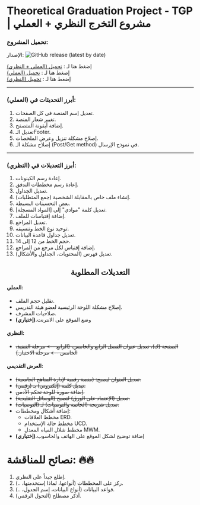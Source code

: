 
  # Theoretical Graduation Project - TGP  |  مشروع التخرج النظري + العملي

  ### تحميل المشروع:
  الإصدار:  ![GitHub release (latest by date)](https://img.shields.io/github/v/release/Wesam-1110111/TGP?logo=github)


  
  إضغط هنا لـ : [تحميل (العملي + النظري)](https://github.com/Wesam-1110111/TGP/archive/refs/heads/main.zip)  
  إضغط هنا لـ : [تحميل (العملي)](https://github.com/Wesam-1110111/TGP/raw/refs/heads/main/Ahlia_University.7z?download=)  
  إضغط هنا لـ : [تحميل (النظري)](https://github.com/Wesam-1110111/TGP/raw/refs/heads/main/the%20final%20file.docx)

<hr>
  
  ### أبرز التحديثات في (العملي):
  1. تعديل إسم المنصة في كل الصفحات.
  2. تغيير شعار المنصة.
  3. إضافة أيقونة المتصفح.
  4. تعديل الـFooter.
  5. إصلاح مشكلة تنزيل وعرض الملخصات.
  6. إصلاح مشكلة الـ (Post/Get method) في نموذج الإرسال.

<hr>

### أبرز التعديلات في (النظري):
1. إعادة رسم الكينونات.
2. إعادة رسم مخططات التدفق.
3. تعديل الجداول.
4. إنشاء ملف خاص بالمقابلة الشخصية (جمع المتطلبات).
5. بعض التحسينات البسيطة.
6. تعديل كلمة "موادي" إلى [المواد المسجلة].
7. إضافة إقتباسات للملف.
8. تعديل المراجع.
9. توحيد نوع الخط وتنسيقه.
10. تعديل جداول قاعدة البيانات.
11. حجم الخط من 12 إلى 14.
12. إضافة إقتباس لكل مرجع من المراجع.
13. تعديل فهرس (المحتويات، الجداول والأشكال).
 


<div align='center'>
  
<h2>التعديلات المطلوبة</h2>

</div>

#### العملي:
-  تقليل حجم الملف.
-  إصلاح مشكلة اللوحة الرئيسية لعضو هيئة التدريس.
-  صلاحيات المشرف.
-  وضع الموقع على الانترنت.**(إختياري)**

#### النظري:
- ~~الصفحة (ك)، تعديل عنوان الفصل الرابع والخامس، {الرابع --> مرحلة التنفيذ، الخامس --> مرحلة الاختبار.}~~


#### العرض التقديمي:
- ~~تعديل العنوان ليصبح: (منصة رقمية لإدارة المناهج الجامعية).~~
- ~~تبديل كلمة (إلكتروني) بـ (رقمي).~~
- ~~إضافة صورة للوحة تحكم الأدمن.~~
- ~~تعديل (الإعتماد على الورق) لتصبح (الوسائل التقليدية).~~
- ~~تعديل شريحة (الخاتمة والتوصيات) لـ (التوصيات).~~
- إضافة أشكال ومخططات:
     - مخطط العلاقات ERD.
     - مخطط حالة الإستخدام UCD.
     - مخطط شلال المياه المعدل MWM.
- إضافة توضيح لشكل الموقع على الهاتف والحاسوب.**(إختياري)**


# نصائح للمناقشة: 🔥🔥
1. إطلع جيداً على النظري.
2. ركز على المخططات (أنواعها، لماذا إستخدمتها، ..).
3. قواعد البيانات (أنواع البيانات، إسم الجدول، ..).
4. أذكر مصطلح (التحول الرقمي).
